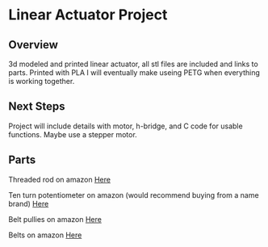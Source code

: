 # Linear Actuator Project

## Overview 
3d modeled and printed linear actuator, all stl files are included and links to parts. Printed with PLA I will eventually make useing PETG when everything is working together.

## Next Steps
Project will include details with motor, h-bridge, and C code for usable functions. Maybe use a stepper motor. 

## Parts
Threaded rod on amazon [Here](https://www.amazon.com/gp/product/B07D7WVN1G/ref=ppx_yo_dt_b_search_asin_title?ie=UTF8&psc=1)

Ten turn potentiometer on amazon (would recommend buying from a name brand) [Here](https://www.amazon.com/gp/product/B079JN626M/ref=ppx_yo_dt_b_search_asin_title?ie=UTF8&psc=1)

Belt pullies on amazon [Here](https://www.amazon.com/gp/product/B07RBNK8LN/ref=ppx_yo_dt_b_search_asin_title?ie=UTF8&th=1)

Belts on amazon [Here](https://www.amazon.com/gp/product/B0BZNSJ34B/ref=ppx_yo_dt_b_search_asin_title?ie=UTF8&th=1)